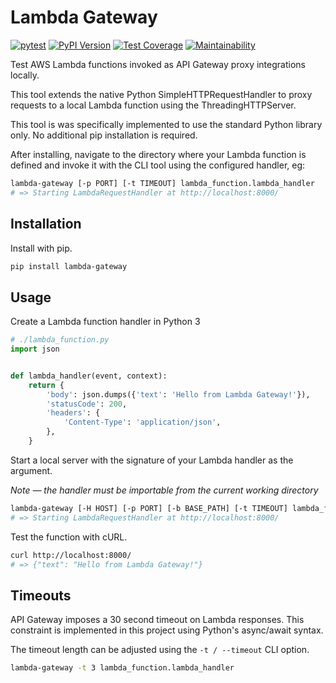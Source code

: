 # Lambda Gateway

[![pytest](https://github.com/amancevice/python-lambda-gateway/workflows/pytest/badge.svg)](https://github.com/amancevice/python-lambda-gateway/actions)
[![PyPI Version](https://badge.fury.io/py/lambda-gateway.svg)](https://badge.fury.io/py/lambda-gateway)
[![Test Coverage](https://api.codeclimate.com/v1/badges/2b52a3e925e07f1f7b36/test_coverage)](https://codeclimate.com/github/amancevice/python-lambda-gateway/test_coverage)
[![Maintainability](https://api.codeclimate.com/v1/badges/2b52a3e925e07f1f7b36/maintainability)](https://codeclimate.com/github/amancevice/python-lambda-gateway/maintainability)

Test AWS Lambda functions invoked as API Gateway proxy integrations locally.

This tool extends the native Python SimpleHTTPRequestHandler to proxy requests to a local Lambda function using the ThreadingHTTPServer.

This tool is was specifically implemented to use the standard Python library only. No additional pip installation is required.

After installing, navigate to the directory where your Lambda function is defined and invoke it with the CLI tool using the configured handler, eg:

```bash
lambda-gateway [-p PORT] [-t TIMEOUT] lambda_function.lambda_handler
# => Starting LambdaRequestHandler at http://localhost:8000/
```

## Installation

Install with pip.

```bash
pip install lambda-gateway
```

## Usage

Create a Lambda function handler in Python 3

```python
# ./lambda_function.py
import json


def lambda_handler(event, context):
    return {
        'body': json.dumps({'text': 'Hello from Lambda Gateway!'}),
        'statusCode': 200,
        'headers': {
            'Content-Type': 'application/json',
        },
    }
```

Start a local server with the signature of your Lambda handler as the argument.

_Note — the handler must be importable from the current working directory_

```bash
lambda-gateway [-H HOST] [-p PORT] [-b BASE_PATH] [-t TIMEOUT] lambda_function.lambda_handler
# => Starting LambdaRequestHandler at http://localhost:8000/
```

Test the function with cURL.

```bash
curl http://localhost:8000/
# => {"text": "Hello from Lambda Gateway!"}
```

## Timeouts

API Gateway imposes a 30 second timeout on Lambda responses. This constraint is implemented in this project using Python's async/await syntax.

The timeout length can be adjusted using the `-t / --timeout` CLI option.

```bash
lambda-gateway -t 3 lambda_function.lambda_handler
```
